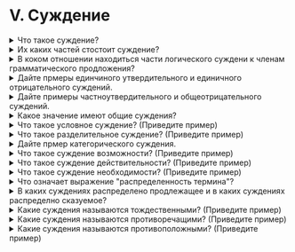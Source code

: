 # V. Суждение

<details>
  <summary>Что такое суждение?</summary>

Суждением называется мысль, которая утверждает или отрицает что либо относительно предметов и их признаков.

</details>

<details>
  <summary>Их каких частей стостоит суждение?</summary>

1. Субъект.
2. Предикат.
3. Связка.

</details>

<details>
  <summary>В коком отношении находиться части логического суждени к членам грамматического продложения?</summary>

Предложение - это материальная оболочка суждения.

1. Субъект = логическое подлежащее.
2. Предикат = логическое сказуемое.
3. Связка.

</details>

<details>
  <summary>Дайте прмеры единчиного утвердительного и единичного отрицательного суждений.</summary>

Утвердительным суждением называется такое суждение, в котором отображается связь проедмета и признака.

Пример: Гомель находиться на берегу Сожа.

Отрицательным суждением называется такое суждение в котором отображатеся отсутсвие какой-либо связи между предметом и признаком.

Пример: На Марсе нет жизни.

</details>

<details>
  <summary>Дайте примеры частноутвердительного и общеотрицательного суждений.</summary>

Единичным суждением называется токое суждение, в котором утверждается (или отрицается) связь признака с единичным предметом.

Частным суждением называется такое суждение, в котором утверждается или отрицается связь признака с частью каокого либо класса предметов.

Общим суждением называется такое суждение в которм что-либо утвеждается или отрицается относительно каждого предмета какого-либо класса предметов.

Примеры:

1. Люди являются прямоходящими млекопитающими.
2. Люди не имеют хвостов.

</details>

<details>
  <summary>Какое значение имеют общие суждения?</summary>

Общим суждением называется такое суждение в которм что-либо утвеждается или отрицается относительно каждого предмета какого-либо класса предметов.

</details>

<details>
  <summary>Что такое условное суждение? (Приведите пример)</summary>

Условным суждением называется такое суждение, в котором принадлежность признака предмета утверждается (или отрицается) при определённых условиях.

Пример:

Если толкнуть шар, то он покатиться в сторону толчка.

</details>

<details>
  <summary>Что такое разделительное суждение? (Приведите пример)</summary>

Разделительным суждением называется такое суждение, в котором предмету приписывается несколько признаков, из которых пнинадлежит только один.

Пример:

Кот шреденгера находиться в двух состояниях одновременно.

</details>

<details>
  <summary>Дайте прмер категорического суждения.</summary>

Категорическим суждением называется такое суждение, в котором в безусловной форме отображается факт наличия или отсутствия связи между предметом и признаком.

Например:

Квадрат это прямоульник с равными сторонами.

</details>

<details>
  <summary>Что такое суждение возможности? (Приведите пример)</summary>

Суждения возможности это суждения в которых утверждается только возможность чего либо.

Пример:

Возможно люди создадут колонию на луне в этом столетии.

</details>

<details>
  <summary>Что такое суждение действительности? (Приведите пример)</summary>

Суждения действительности это суждения описывающие действительную связь предмета и свойства.

Пример:

Большое количество аксида железа делает Марс красной планетой.

</details>

<details>
  <summary>Что такое суждение необходимости? (Приведите пример)</summary>

Суждения необходимости это суждения описывающие такую действительную связь предмета и свойства, которая исключает противоположный случай.

Пример:

Освоение солнечной системы человечеством неизбежно.

</details>

<details>
  <summary>Что означает выражение "распределенность термина"?</summary>

Распределенность термина обозначает количество предметов класса, описываемых этим термином.

</details>

<details>
  <summary>В каких суждениях распределено продлежащее и в каких суждениях распределно сказуемое?</summary>

1. В общеутвердительных суждениях подлежащее распределено.

Сказуемое в общеутвердительных суждениях может быть нераспределённым, а может быть и распределённым.

Сказуемое не распределено в тех общеутвердительных суждениях, в которых объём сказуемого шире объёма подлежащего.

Сказуемое распределенно в тех общеутвердительных суждениях, в которых объём сказуемого равен объёму подлежащего.

2. В частноутвердительных суждениях полежащее не распределено.

Сказуемое в частноутвердительном суждении может быть нераспределённым, а может быть и распределённым.

Сказуемое не распределено в тех частноутвердительных суждениях, в которых объём сказуемого шуре объёма подлежащего.

Сказуемое распределено в тех частноутвердительных суждениях, в которых сказуемое включено в объём подлежащего.

3. В общеотрицательных суждениях и подлежащее, и сказуемое распределены.

4. В частноотрицательных суждениях подлежацее не распределено.

</details>

<details>
  <summary>Какие суждения называются тождественными? (Приведите пример)</summary>

Тождественными называются эквивалентные равнозначные суждения.

</details>

<details>
  <summary>Какие суждения называются противоречащими? (Приведите пример)</summary>

Противоречащие суждения это суждения одно из которых отрицает то, что в тоже время утверждает другое.

Два противоречащих суждения не только не могут быть вместе истинными, но они не могут быть вместе и ложными; если одно из противоречащих суждений истинно, то другое ложно.

</details>

<details>
  <summary>Какие суждения называются противоположными? (Приведите пример)</summary>

Противоположными суждения это суждения одно из которых не только отрицает то, что утверждает другое но и утверждает что то свое.

Два противоположных суждения не могут быть вместе истинными, но они оба моут быть ложными; их ложности одного противопложного суждения отнюдь нельз заключать об итснности другого.

</details>
